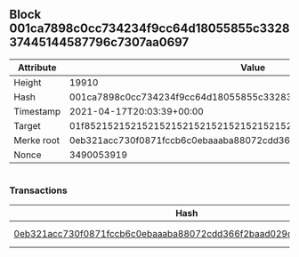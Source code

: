 ## Block 001ca7898c0cc734234f9cc64d18055855c332837445144587796c7307aa0697

Attribute | Value
--- | ---
Height | 19910
Hash | 001ca7898c0cc734234f9cc64d18055855c332837445144587796c7307aa0697
Timestamp | 2021-04-17T20:03:39+00:00
Target | 01f8521521521521521521521521521521521521521521521521521521521521
Merke root | 0eb321acc730f0871fccb6c0ebaaaba88072cdd366f2baad029dc6b5420c9c07
Nonce | 3490053919

```

```

### Transactions

Hash | Amount
--- | ---
[0eb321acc730f0871fccb6c0ebaaaba88072cdd366f2baad029dc6b5420c9c07](0eb321acc730f0871fccb6c0ebaaaba88072cdd366f2baad029dc6b5420c9c07.md) | 10.00000000 SKEPTI 
